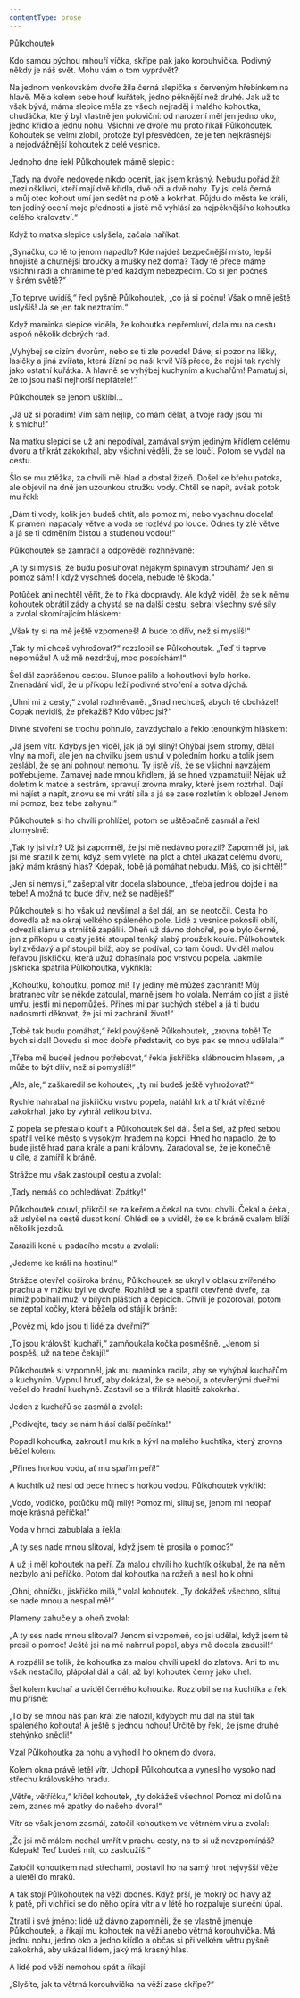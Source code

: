 ```yaml
---
contentType: prose
---
```


Půlkohoutek

  

Kdo samou pýchou mhouří víčka, skřípe pak jako korouhvička. Podivný někdy je náš svět. Mohu vám o tom vyprávět?

Na jednom venkovském dvoře žila černá slepička s červeným hřebínkem na hlavě. Měla kolem sebe houf kuřátek, jedno pěknější než druhé. Jak už to však bývá, máma slepice měla ze všech nejraděj i malého kohoutka, chudáčka, který byl vlastně jen poloviční: od narození měl jen jedno oko, jedno křídlo a jednu nohu. Všichni ve dvoře mu proto říkali Půlkohoutek. Kohoutek se velmi zlobil, protože byl přesvědčen, že je ten nejkrásnější a nejodvážnější kohoutek z celé vesnice.

Jednoho dne řekl Půlkohoutek mámě slepici:

„Tady na dvoře nedovede nikdo ocenit, jak jsem krásný. Nebudu pořád žít mezi ošklivci, kteří mají dvě křídla, dvě oči a dvě nohy. Ty jsi celá černá a můj otec kohout umí jen sedět na plotě a kokrhat. Půjdu do města ke králi, ten jediný ocení moje přednosti a jistě mě vyhlásí za nejpěknějšího kohoutka celého království.“

Když to matka slepice uslyšela, začala naříkat:

„Synáčku, co tě to jenom napadlo? Kde najdeš bezpečnější místo, lepší hnojiště a chutnější broučky a mušky než doma? Tady tě přece máme všichni rádi a chráníme tě před každým nebezpečím. Co si jen počneš v širém světě?“

„To teprve uvidíš,“ řekl pyšně Půlkohoutek, „co já si počnu! Však o mně ještě uslyšíš! Já se jen tak neztratím.“

Když maminka slepice viděla, že kohoutka nepřemluví, dala mu na cestu aspoň několik dobrých rad.

„Vyhýbej se cizím dvorům, nebo se ti zle povede! Dávej si pozor na lišky, lasičky a jiná zvířata, která žízní po naší krvi! Víš přece, že nejsi tak rychlý jako ostatní kuřátka. A hlavně se vyhýbej kuchyním a kuchařům! Pamatuj si, že to jsou naši nejhorší nepřátelé!“

Půlkohoutek se jenom ušklíbl…

„Já už si poradím! Vím sám nejlíp, co mám dělat, a tvoje rady jsou mi k smíchu!“

Na matku slepici se už ani nepodíval, zamával svým jediným křídlem celému dvoru a třikrát zakokrhal, aby všichni věděli, že se loučí. Potom se vydal na cestu.

Šlo se mu ztěžka, za chvíli měl hlad a dostal žízeň. Došel ke břehu potoka, ale objevil na dně jen uzounkou stružku vody. Chtěl se napít, avšak potok mu řekl:

„Dám ti vody, kolik jen budeš chtít, ale pomoz mi, nebo vyschnu docela! K prameni napadaly větve a voda se rozlévá po louce. Odnes ty zlé větve a já se ti odměním čistou a studenou vodou!“

Půlkohoutek se zamračil a odpověděl rozhněvaně:

„A ty si myslíš, že budu posluhovat nějakým špinavým strouhám? Jen si pomoz sám! I když vyschneš docela, nebude tě škoda.“

Potůček ani nechtěl věřit, že to říká doopravdy. Ale když viděl, že se k němu kohoutek obrátil zády a chystá se na další cestu, sebral všechny své síly a zvolal skomírajícím hláskem:

„Však ty si na mě ještě vzpomeneš! A bude to dřív, než si myslíš!“

„Tak ty mi chceš vyhrožovat?“ rozzlobil se Půlkohoutek. „Teď ti teprve nepomůžu! A už mě nezdržuj, moc pospíchám!“

Šel dál zaprášenou cestou. Slunce pálilo a kohoutkovi bylo horko. Znenadání vidí, že u příkopu leží podivné stvoření a sotva dýchá.

„Uhni mi z cesty,“ zvolal rozhněvaně. „Snad nechceš, abych tě obcházel! Copak nevidíš, že překážíš? Kdo vůbec jsi?“

Divné stvoření se trochu pohnulo, zavzdychalo a řeklo tenounkým hláskem:

„Já jsem vítr. Kdybys jen viděl, jak já byl silný! Ohýbal jsem stromy, dělal vlny na moři, ale jen na chvilku jsem usnul v poledním horku a tolik jsem zeslábl, že se ani pohnout nemohu. Ty jistě víš, že se všichni navzájem potřebujeme. Zamávej nade mnou křídlem, já se hned vzpamatuji! Nějak už doletím k matce a sestrám, spravují zrovna mraky, které jsem roztrhal. Dají mi najíst a napít, znovu se mi vrátí síla a já se zase rozletím k obloze! Jenom mi pomoz, bez tebe zahynu!“

Půlkohoutek si ho chvíli prohlížel, potom se uštěpačně zasmál a řekl zlomyslně:

„Tak ty jsi vítr? Už jsi zapomněl, že jsi mě nedávno porazil? Zapomněl jsi, jak jsi mě srazil k zemi, když jsem vyletěl na plot a chtěl ukázat celému dvoru, jaký mám krásný hlas? Kdepak, tobě já pomáhat nebudu. Máš, co jsi chtěl!“

„Jen si nemysli,“ zašeptal vítr docela slabounce, „třeba jednou dojde i na tebe! A možná to bude dřív, než se naděješ!“

Půlkohoutek si ho však už nevšímal a šel dál, ani se neotočil. Cesta ho dovedla až na okraj velkého spáleného pole. Lidé z vesnice pokosili obilí, odvezli slámu a strniště zapálili. Oheň už dávno dohořel, pole bylo černé, jen z příkopu u cesty ještě stoupal tenký slabý proužek kouře. Půlkohoutek byl zvědavý a přistoupil blíž, aby se podíval, co tam čoudí. Uviděl malou řeřavou jiskřičku, která užuž dohasínala pod vrstvou popela. Jakmile jiskřička spatřila Půlkohoutka, vykřikla:

„Kohoutku, kohoutku, pomoz mi! Ty jediný mě můžeš zachránit! Můj bratranec vítr se někde zatoulal, marně jsem ho volala. Nemám co jíst a jistě umřu, jestli mi nepomůžeš. Přines mi pár suchých stébel a já ti budu nadosmrti děkovat, že jsi mi zachránil život!“

„Tobě tak budu pomáhat,“ řekl povýšeně Půlkohoutek, „zrovna tobě! To bych si dal! Dovedu si moc dobře představit, co bys pak se mnou udělala!“

„Třeba mě budeš jednou potřebovat,“ řekla jiskřička slábnoucím hlasem, „a může to být dřív, než si pomyslíš!“

„Ale, ale,“ zaškaredil se kohoutek, „ty mi budeš ještě vyhrožovat?“

Rychle nahrabal na jiskřičku vrstvu popela, natáhl krk a třikrát vítězně zakokrhal, jako by vyhrál velikou bitvu.

Z popela se přestalo kouřit a Půlkohoutek šel dál. Šel a šel, až před sebou spatřil veliké město s vysokým hradem na kopci. Hned ho napadlo, že to bude jistě hrad pana krále a paní královny. Zaradoval se, že je konečně u cíle, a zamířil k bráně.

Strážce mu však zastoupil cestu a zvolal:

„Tady nemáš co pohledávat! Zpátky!“

Půlkohoutek couvl, přikrčil se za keřem a čekal na svou chvíli. Čekal a čekal, až uslyšel na cestě dusot koní. Ohlédl se a uviděl, že se k bráně cvalem blíží několik jezdců.

Zarazili koně u padacího mostu a zvolali:

„Jedeme ke králi na hostinu!“

Strážce otevřel doširoka bránu, Půlkohoutek se ukryl v oblaku zvířeného prachu a v mžiku byl ve dvoře. Rozhlédl se a spatřil otevřené dveře, za nimiž pobíhali muži v bílých pláštích a čepicích. Chvíli je pozoroval, potom se zeptal kočky, která běžela od stájí k bráně:

„Pověz mi, kdo jsou ti lidé za dveřmi?“

„To jsou královští kuchaři,“ zamňoukala kočka posměšně. „Jenom si pospěš, už na tebe čekají!“

Půlkohoutek si vzpomněl, jak mu maminka radila, aby se vyhýbal kuchařům a kuchyním. Vypnul hruď, aby dokázal, že se nebojí, a otevřenými dveřmi vešel do hradní kuchyně. Zastavil se a třikrát hlasitě zakokrhal.

Jeden z kuchařů se zasmál a zvolal:

„Podívejte, tady se nám hlásí další pečínka!“

Popadl kohoutka, zakroutil mu krk a kývl na malého kuchtíka, který zrovna běžel kolem:

„Přines horkou vodu, ať mu spařím peří!“

A kuchtík už nesl od pece hrnec s horkou vodou. Půlkohoutek vykřikl:

„Vodo, vodičko, potůčku můj milý! Pomoz mi, slituj se, jenom mi neopař moje krásná peříčka!“

Voda v hrnci zabublala a řekla:

„A ty ses nade mnou slitoval, když jsem tě prosila o pomoc?“

A už ji měl kohoutek na peří. Za malou chvíli ho kuchtík oškubal, že na něm nezbylo ani peříčko. Potom dal kohoutka na rožeň a nesl ho k ohni.

„Ohni, ohníčku, jiskřičko milá,“ volal kohoutek. „Ty dokážeš všechno, slituj se nade mnou a nespal mě!“

Plameny zahučely a oheň zvolal:

„A ty ses nade mnou slitoval? Jenom si vzpomeň, co jsi udělal, když jsem tě prosil o pomoc! Ještě jsi na mě nahrnul popel, abys mě docela zadusil!“

A rozpálil se tolik, že kohoutka za malou chvíli upekl do zlatova. Ani to mu však nestačilo, plápolal dál a dál, až byl kohoutek černý jako uhel.

Šel kolem kuchař a uviděl černého kohoutka. Rozzlobil se na kuchtíka a řekl mu přísně:

„To by se mnou náš pan král zle naložil, kdybych mu dal na stůl tak spáleného kohouta! A ještě s jednou nohou! Určitě by řekl, že jsme druhé stehýnko snědli!“

Vzal Půlkohoutka za nohu a vyhodil ho oknem do dvora.

Kolem okna právě letěl vítr. Uchopil Půlkohoutka a vynesl ho vysoko nad střechu královského hradu.

„Větře, větříčku,“ křičel kohoutek, „ty dokážeš všechno! Pomoz mi dolů na zem, zanes mě zpátky do našeho dvora!“

Vítr se však jenom zasmál, zatočil kohoutkem ve větrném víru a zvolal:

„Že jsi mě málem nechal umřít v prachu cesty, na to si už nevzpomínáš? Kdepak! Teď budeš mít, co zasloužíš!“

Zatočil kohoutkem nad střechami, postavil ho na samý hrot nejvyšší věže a uletěl do mraků.

A tak stojí Půlkohoutek na věži dodnes. Když prší, je mokrý od hlavy až k patě, při vichřici se do něho opírá vítr a v létě ho rozpaluje sluneční úpal.

Ztratil i své jméno: lidé už dávno zapomněli, že se vlastně jmenuje Půlkohoutek, a říkají mu kohoutek na věži anebo větrná korouhvička. Má jednu nohu, jedno oko a jedno křídlo a občas si při velkém větru pyšně zakokrhá, aby ukázal lidem, jaký má krásný hlas.

A lidé pod věží nemohou spát a říkají:

„Slyšíte, jak ta větrná korouhvička na věži zase skřípe?“
